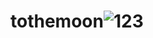 # tothemoon![123](https://user-images.githubusercontent.com/132341005/235629445-fc0d68da-423c-45eb-a1fd-660aa242299e.jpg)
